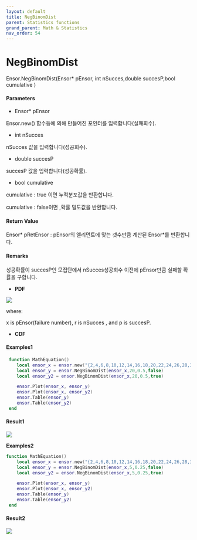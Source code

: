 ```yaml
---
layout: default
title: NegBinomDist
parent: Statistics functions
grand_parent: Math & Statistics
nav_order: 54
---
```


# NegBinomDist

Ensor.NegBinomDist\(Ensor\* pEnsor, int nSucces,double succesP,bool cumulative \)

#### Parameters

* Ensor\* pEnsor

Ensor.new\(\) 함수등에 의해 만들어진 포인터를 입력합니다\(실패회수\).

* int nSucces

nSucces 값을 입력합니다\(성공회수\).

* double succesP

succesP 값을 입력합니다\(성공확률\).

* bool cumulative 

cumulative  : true 이면 누적분포값을 반환합니다.

cumulative  : false이면 ,확률 밀도값을 반환합니다.

#### Return Value

Ensor\* pRetEnsor : pEnsor의 엘리먼트에 맞는 갯수만큼 계산된 Ensor\*를 반환합니다.

#### Remarks

성공확률이 succesP인 모집단에서 nSucces성공회수 이전에 pEnsor만큼 실패할 확률을 구합니다.

* **PDF**

![](/StatisticsAPI/NegBinomDistFuncPdf.png)

where:

x is pEnsor\(failure number\), r is nSucces , and p is succesP.

* **CDF**

#### Examples1

```lua
 function MathEquation()
 	local ensor_x = ensor.new("{2,4,6,8,10,12,14,16,18,20,22,24,26,28,30,32,34,36,38,40}")
 	local ensor_y = ensor.NegBinomDist(ensor_x,20,0.5,false)
 	local ensor_y2 = ensor.NegBinomDist(ensor_x,20,0.5,true)

 	ensor.Plot(ensor_x, ensor_y)
	ensor.Plot(ensor_x, ensor_y2)
 	ensor.Table(ensor_y)
	ensor.Table(ensor_y2)
 end
```

#### Result1

![](/StatisticsAPI/NegBinomDistResultSample1.png)

**Examples2**

```lua
function MathEquation()
 	local ensor_x = ensor.new("{2,4,6,8,10,12,14,16,18,20,22,24,26,28,30,32,34,36,38,40}")
 	local ensor_y = ensor.NegBinomDist(ensor_x,5,0.25,false)
 	local ensor_y2 = ensor.NegBinomDist(ensor_x,5,0.25,true)

 	ensor.Plot(ensor_x, ensor_y)
	ensor.Plot(ensor_x, ensor_y2)
 	ensor.Table(ensor_y)
	ensor.Table(ensor_y2)
 end
```

#### Result2

![](/StatisticsAPI/NegBinomDistResult2.png)

